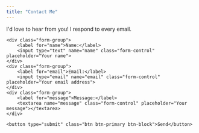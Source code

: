 ```yaml
---
title: "Contact Me"
---
```


I'd love to hear from you! I respond to every email.

<form class="form-horizontal" action="http://getsimpleform.com/messages?form_api_token=640341287f9a8c1f123b611d639c2c2a" method="post">
    <input type='hidden' name='redirect_to' value='http://derekconjar.com/thanks/for-contacting.html'>

    <div class="form-group">
        <label for="name">Name:</label>
        <input type="text" name="name" class="form-control" placeholder="Your name">
    </div>
    <div class="form-group">
        <label for="email">Email:</label>
        <input type="email" name="email" class="form-control" placeholder="Your email address">  
    </div>
    <div class="form-group">
        <label for="message">Message:</label> 
        <textarea name="message" class="form-control" placeholder="Your message"></textarea>
    </div>

    <button type="submit" class="btn btn-primary btn-block">Send</button>

</form>
